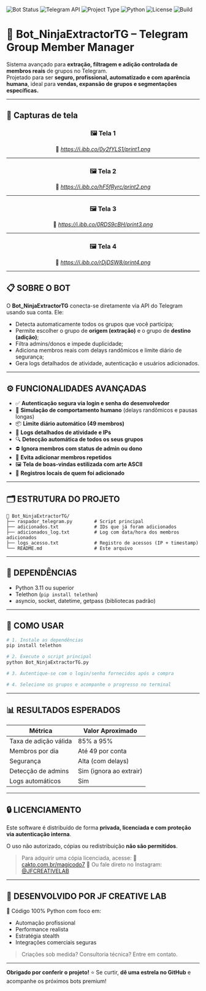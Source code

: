 ![Bot Status](https://img.shields.io/badge/NinjaExtractorTG-Online-success)
![Telegram API](https://img.shields.io/badge/Telegram-API-blueviolet)
![Project Type](https://img.shields.io/badge/Type-Member%20Automation-informational)
![Python](https://img.shields.io/badge/Python-3.11%2B-blue)
![License](https://img.shields.io/badge/License-Private-red)
![Build](https://img.shields.io/badge/Build-Stable-brightgreen)

# 🥷 Bot_NinjaExtractorTG – Telegram Group Member Manager

Sistema avançado para **extração, filtragem e adição controlada de membros reais** de grupos no Telegram.  
Projetado para ser **seguro, profissional, automatizado e com aparência humana**, ideal para **vendas, expansão de grupos e segmentações específicas.**

---

## 📸 Capturas de tela

<div align="center">

### 🖼️ Tela 1 
📌 *https://i.ibb.co/0y2fYLS1/print1.png*

---

### 🖼️ Tela 2
📌 *https://i.ibb.co/hF5fRyrc/print2.png*

---

### 🖼️ Tela 3
📌 *https://i.ibb.co/0RDS9cBH/print3.png*

---

### 🖼️ Tela 4
📌 *https://i.ibb.co/rDjDSW8/print4.png*

</div>

---

## 📋 SOBRE O BOT

O **Bot_NinjaExtractorTG** conecta-se diretamente via API do Telegram usando sua conta. Ele:

- Detecta automaticamente todos os grupos que você participa;
- Permite escolher o grupo de **origem (extração)** e o grupo de **destino (adição)**;
- Filtra admins/donos e impede duplicidade;
- Adiciona membros reais com delays randômicos e limite diário de segurança;
- Gera logs detalhados de atividade, autenticação e usuários adicionados.

---

## ⚙️ FUNCIONALIDADES AVANÇADAS

- ✅ **Autenticação segura via login e senha do desenvolvedor**
- 🧠 **Simulação de comportamento humano** (delays randômicos e pausas longas)
- 📦 **Limite diário automático (49 membros)**
- 📜 **Logs detalhados de atividade e IPs**
- 🔍 **Detecção automática de todos os seus grupos**
- ⛔ **Ignora membros com status de admin ou dono**
- 🔁 **Evita adicionar membros repetidos**
- 🖼️ **Tela de boas-vindas estilizada com arte ASCII**
- 💾 **Registros locais de quem foi adicionado**

---

## 🗂️ ESTRUTURA DO PROJETO

```plaintext
📁 Bot_NinjaExtractorTG/
├── raspador_telegram.py        # Script principal
├── adicionados.txt             # IDs que já foram adicionados
├── adicionados_log.txt         # Log com data/hora dos membros adicionados
├── logs_acesso.txt             # Registro de acessos (IP + timestamp)
└── README.md                   # Este arquivo
````

---

## 🧰 DEPENDÊNCIAS

* Python 3.11 ou superior
* Telethon (`pip install telethon`)
* asyncio, socket, datetime, getpass (bibliotecas padrão)

---

## 🚀 COMO USAR

```bash
# 1. Instale as dependências
pip install telethon

# 2. Execute o script principal
python Bot_NinjaExtractorTG.py

# 3. Autentique-se com o login/senha fornecidos após a compra

# 4. Selecione os grupos e acompanhe o progresso no terminal
```

---

## 📊 RESULTADOS ESPERADOS

| Métrica               | Valor Aproximado        |
| --------------------- | ----------------------- |
| Taxa de adição válida | 85% a 95%               |
| Membros por dia       | Até 49 por conta        |
| Segurança             | Alta (com delays)       |
| Detecção de admins    | Sim (ignora ao extrair) |
| Logs automáticos      | Sim                     |

---

## 🔒 LICENCIAMENTO

Este software é distribuído de forma **privada, licenciada e com proteção via autenticação interna**.

O uso não autorizado, cópias ou redistribuição **não são permitidos**.

> Para adquirir uma cópia licenciada, acesse:
> 🔗 [cakto.com.br/magicodo7](https://pay.cakto.com.br/376xfep_501899)
> 💬 Ou fale direto no Instagram: [@JFCREATIVELAB](https://www.instagram.com/jf.creative.lab/)

---

## 🧠 DESENVOLVIDO POR **JF CREATIVE LAB**

🔧 Código 100% Python com foco em:

* Automação profissional
* Performance realista
* Estratégia stealth
* Integrações comerciais seguras

> Criações sob medida? Consultoria técnica? Entre em contato.

---

**Obrigado por conferir o projeto!**
⭐ Se curtir, **dê uma estrela no GitHub** e acompanhe os próximos bots premium!

```

